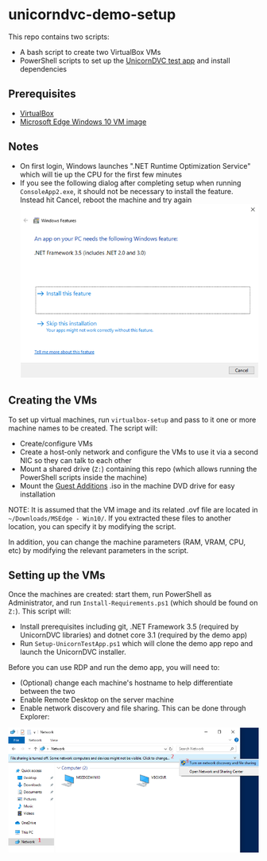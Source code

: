 # unicorndvc-demo-setup
This repo contains two scripts:
- A bash script to create two VirtualBox VMs
- PowerShell scripts to set up the [UnicornDVC test app](https://github.com/BabbageCom/unicorndvctestapp/) and install dependencies

## Prerequisites
- [VirtualBox](https://virtualbox.org/wiki/Downloads)
- [Microsoft Edge Windows 10 VM image](https://developer.microsoft.com/en-us/microsoft-edge/tools/vms/)

## Notes
- On first login, Windows launches ".NET Runtime Optimization Service" which will tie up the CPU for the first few minutes
- If you see the following dialog after completing setup when running `ConsoleApp2.exe`, it should not be necessary to install the feature. Instead hit Cancel, reboot the machine and try again
![Install .NET Framework 3.5](images/need-framework-35.png)

## Creating the VMs
To set up virtual machines, run `virtualbox-setup` and pass to it one or more machine names to be created. The script will:
- Create/configure VMs
- Create a host-only network and configure the VMs to use it via a second NIC so they can talk to each other
- Mount a shared drive (`Z:`) containing this repo (which allows running the PowerShell scripts inside the machine)
- Mount the [Guest Additions](https://docs.oracle.com/cd/E36500_01/E36502/html/qs-guest-additions.html) .iso in the machine DVD drive for easy installation

NOTE: It is assumed that the VM image and its related .ovf file are located in `~/Downloads/MSEdge - Win10/`. If you extracted these files to another location, you can specify it by modifying the script.  

In addition, you can change the machine parameters (RAM, VRAM, CPU, etc) by modifying the relevant parameters in the script.  

## Setting up the VMs
Once the machines are created: start them, run PowerShell as Administrator, and run `Install-Requirements.ps1` (which should be found on `Z:`). This script will:
- Install prerequisites including git, .NET Framework 3.5 (required by UnicornDVC libraries) and dotnet core 3.1 (required by the demo app)
- Run `Setup-UnicornTestApp.ps1` which will clone the demo app repo and launch the UnicornDVC installer.

Before you can use RDP and run the demo app, you will need to:
- (Optional) change each machine's hostname to help differentiate between the two
- Enable Remote Desktop on the server machine
- Enable network discovery and file sharing. This can be done through Explorer:

![Turn on network discovery and file sharing](./images/network-file-sharing.png)

